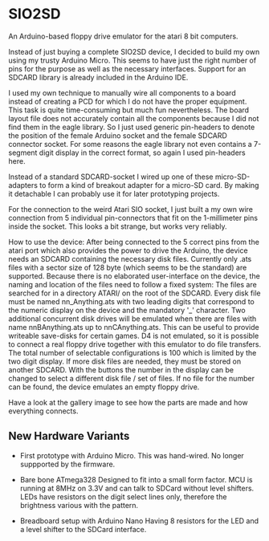 # SIO2SD
An Arduino-based floppy drive emulator for the atari 8 bit computers.

Instead of just buying a complete SIO2SD device, I decided to build my own using my trusty Arduino Micro. 
This seems to have just the right number of pins for the purpose as well as the necessary interfaces. 
Support for an SDCARD library is already included in the Arduino IDE.

I used my own technique to manually wire all components to a board instead of creating a PCD for which I 
do not have the proper equipment. This task is quite time-consuming but much fun nevertheless.
The board layout file does not accurately contain all the components because I did not find them in 
the eagle library. So I just used generic pin-headers to denote the position of the female Arduino
socket and the female SDCARD connector socket. For some reasons the eagle library not even contains a 7-segment
digit display in the correct format, so again I used pin-headers here.

Instead of a standard SDCARD-socket I wired up one of these micro-SD-adapters to form a kind of breakout adapter
for a micro-SD card. By making it detachable I can probably use it for later prototyping projects. 

For the connection to the weird Atari SIO socket, I just built a my own wire connection from 5 individual pin-connectors
that fit on the 1-millimeter pins inside the socket. This looks a bit strange, but works very reliably.

How to use the device:
After being connected to the 5 correct pins from the atari port which also provides the power to drive the Arduino,
the device needs an SDCARD containing the necessary disk files. Currently only .ats files with a sector size of 128 byte 
(which seems to be the standard) are supported. Because there is no elaborated user-interface on the device, 
the naming and location of the files need to follow a fixed system: The files are searched for in a directory ATARI/
on the root of the SDCARD. Every disk file must be named nn_Anything.ats with two leading digits that correspond to the 
numeric display on the device and the mandatory '_' character. Two additional concurrent disk drives will be emulated when there 
are files with name nnBAnything.ats up to nnCAnything.ats. This can be useful to provide writeable save-disks for certain games.
D4 is not emulated, so it is possible to connect a real floppy drive together with this emulator to do file transfers. 
The total number of selectable configurations is 100 which is limited by the two digit display.
If more disk files are needed, they must be stored on another SDCARD.
With the buttons the number in the display can be changed to select a different disk file / set of files. 
If no file for the number can be found, the device emulates an empty floppy drive. 

Have a look at the gallery image to see how the parts are made and how everything connects.

## New Hardware Variants

* First prototype with Arduino Micro. 
This was hand-wired. No longer suppported by the firmware.

* Bare bone ATmega328
Designed to fit into a small form factor. MCU is running at 8MHz on 3.3V and can talk to SDCard without level shifters. 
LEDs have resistors on the digit select lines only, therefore the brightness various with the pattern.

* Breadboard setup with Arduino Nano
Having 8 resistors for the LED and a level shifter to the SDCard interface.
